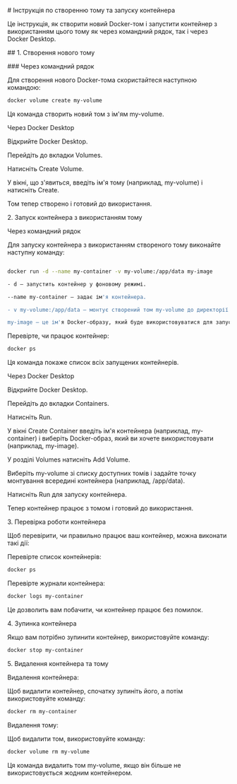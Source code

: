 \# Інструкція по створенню тому та запуску контейнера

Це інструкція, як створити новий Docker-том і запустити контейнер з використанням цього тому як через командний рядок, так і через Docker Desktop.

\## 1. Створення нового тому

\### Через командний рядок

Для створення нового Docker-тома скористайтеся наступною командою:

```bash
docker volume create my-volume
```

Ця команда створить новий том з ім'ям my-volume.

Через Docker Desktop

Відкрийте Docker Desktop.

Перейдіть до вкладки Volumes.

Натисніть Create Volume.

У вікні, що з'явиться, введіть ім'я тому (наприклад, my-volume) і натисніть Create.

Том тепер створено і готовий до використання.

2\. Запуск контейнера з використанням тому

Через командний рядок

Для запуску контейнера з використанням створеного тому виконайте наступну команду:



```bash

docker run -d --name my-container -v my-volume:/app/data my-image

- d — запустить контейнер у фоновому режимі.

--name my-container — задає ім'я контейнера.

- v my-volume:/app/data — монтує створений том my-volume до директорії /app/data всередині контейнера.

my-image — це ім'я Docker-образу, який буде використовуватися для запуску контейнера.
```

Перевірте, чи працює контейнер:

```bash
docker ps
```

Ця команда покаже список всіх запущених контейнерів.

Через Docker Desktop

Відкрийте Docker Desktop.

Перейдіть до вкладки Containers.

Натисніть Run.

У вікні Create Container введіть ім'я контейнера (наприклад, my-container) і виберіть Docker-образ, який ви хочете використовувати (наприклад, my-image).

У розділі Volumes натисніть Add Volume.

Виберіть my-volume зі списку доступних томів і задайте точку монтування всередині контейнера (наприклад, /app/data).

Натисніть Run для запуску контейнера.

Тепер контейнер працює з томом і готовий до використання.

3\. Перевірка роботи контейнера

Щоб перевірити, чи правильно працює ваш контейнер, можна виконати такі дії:

Перевірте список контейнерів:

```bash
docker ps
```

Перевірте журнали контейнера:

```bash
docker logs my-container
```

Це дозволить вам побачити, чи контейнер працює без помилок.

4\. Зупинка контейнера

Якщо вам потрібно зупинити контейнер, використовуйте команду:

```bash
docker stop my-container
```

5\. Видалення контейнера та тому

Видалення контейнера:

Щоб видалити контейнер, спочатку зупиніть його, а потім використовуйте команду:

```bash
docker rm my-container
```

Видалення тому:

Щоб видалити том, використовуйте команду:

```bash
docker volume rm my-volume
```

Ця команда видалить том my-volume, якщо він більше не використовується жодним контейнером.
